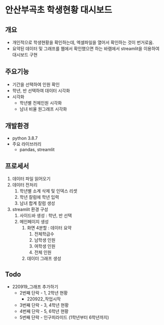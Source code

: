 # 안산부곡초 학생현황 대시보드

## 개요
- 개인적으로 학생현황을 확인하는데, 엑셀파일을 열어서 확인하는 것이 번거로움.
- 요약된 데이터 및 그래프를 웹에서 확인했으면 하는 바램에서 streamlit을 이용하여 대시보드 구현

## 주요기능
- 기간을 선택하여 인원 확인
- 학년, 반 선택하여 데이터 시각화
- 시각화 
  - 학년별 전체인원 시각화
  - 남녀 비율 원그래프 시각화

## 개발환경
- python 3.8.7
- 주요 라이브러리
  - pandas, streamlit

## 프로세서
1. 데이터 파일 읽어오기
2. 데이터 전처리
   1. 학년별 소계 삭제 및 인덱스 리셋
   2. 학년 칼럼에 학년 입력
   3. 남녀 합계 칼럼 생성
3. streamlit 환경 구성
   1. 사이드바 생성 : 학년, 반 선택 
   2. 메인페이지 생성
      1. 화면 4분할 : 데이터 요약
         1. 전체학급수
         2. 남학생 인원
         3. 여학생 인원
         4. 전체 인원
      2. 데이터 그래프 생성

## Todo
- 220919_그래프 추가하기
   - 2번째 단락 - 1, 2학년 현황
     - 220922_작업시작
   - 3번째 단락 - 3, 4학년 현황
   - 4번째 단락 - 5, 6학년 현황
   - 5번째 단락 - 인구피라미드 (1학년부터 6학년까지)